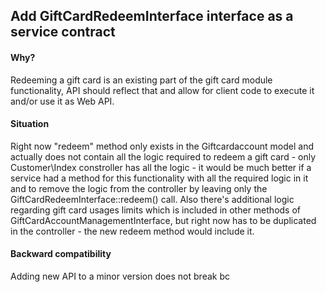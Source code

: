 ## Add GiftCardRedeemInterface interface as a service contract
#### Why?
Redeeming a gift card is an existing part of the gift card module functionality,
API should reflect that and allow for client code to execute it and/or use it as Web API.
#### Situation
Right now "redeem" method only exists in the Giftcardaccount model and
actually does not contain all the logic required to redeem a gift card - only Customer\Index constroller has all the logic -
it would be much better if a service had a method for this functionality with all the required logic in it
and to remove the logic from the controller by leaving only the GiftCardRedeemInterface::redeem() call.
Also there's additional logic regarding gift card usages limits which is included in other methods of GiftCardAccountManagementInterface,
but right now has to be duplicated in the controller - the new redeem method would include it.
#### Backward compatibility
Adding new API to a minor version does not break bc
